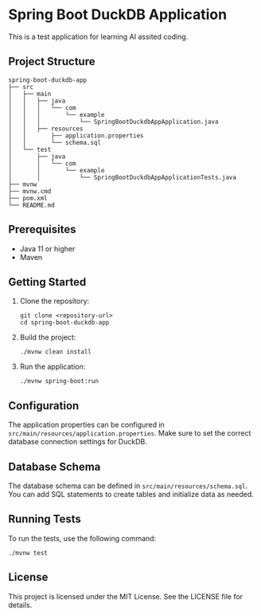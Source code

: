 # Spring Boot DuckDB Application

This is a test application for learning AI assited coding. 

## Project Structure

```
spring-boot-duckdb-app
├── src
│   ├── main
│   │   ├── java
│   │   │   └── com
│   │   │       └── example
│   │   │           └── SpringBootDuckdbAppApplication.java
│   │   ├── resources
│   │       ├── application.properties
│   │       └── schema.sql
│   └── test
│       ├── java
│       │   └── com
│       │       └── example
│       │           └── SpringBootDuckdbAppApplicationTests.java
├── mvnw
├── mvnw.cmd
├── pom.xml
└── README.md
```

## Prerequisites

- Java 11 or higher
- Maven

## Getting Started

1. Clone the repository:
   ```
   git clone <repository-url>
   cd spring-boot-duckdb-app
   ```

2. Build the project:
   ```
   ./mvnw clean install
   ```

3. Run the application:
   ```
   ./mvnw spring-boot:run
   ```

## Configuration

The application properties can be configured in `src/main/resources/application.properties`. Make sure to set the correct database connection settings for DuckDB.

## Database Schema

The database schema can be defined in `src/main/resources/schema.sql`. You can add SQL statements to create tables and initialize data as needed.

## Running Tests

To run the tests, use the following command:
```
./mvnw test
```

## License

This project is licensed under the MIT License. See the LICENSE file for details.
